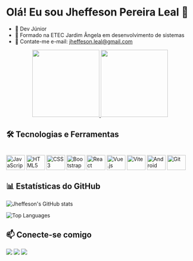 # Olá! Eu sou Jheffeson Pereira Leal 👋

- 🔭 Dev Júnior
- 🌱 Formado na ETEC Jardim Ângela em desenvolvimento de sistemas
- 💬 Contate-me e-mail: jheffeson.leal@gmail.com

<div align="center">
  <a href="https://github.com/jheffeson">
    <img height="180em" src="https://github-readme-stats.vercel.app/api?username=jheffeson&show_icons=true&theme=radical&include_all_commits=true&count_private=true"/>
    <img height="180em" src="https://github-readme-stats.vercel.app/api/top-langs/?username=jheffeson&layout=compact&langs_count=7&theme=dracula&hide=php"/>
  </a>
</div>

## 🛠️ Tecnologias e Ferramentas

<div style="display: inline_block"><br>
  <img align="center" alt="JavaScript" height="40" width="50" src="https://cdn.jsdelivr.net/gh/devicons/devicon/icons/javascript/javascript-original.svg">
  <img align="center" alt="HTML5" height="40" width="50" src="https://cdn.jsdelivr.net/gh/devicons/devicon/icons/html5/html5-original.svg">
  <img align="center" alt="CSS3" height="40" width="50" src="https://cdn.jsdelivr.net/gh/devicons/devicon/icons/css3/css3-original.svg">
  <img align="center" alt="Bootstrap" height="40" width="50" src="https://cdn.jsdelivr.net/gh/devicons/devicon/icons/bootstrap/bootstrap-original.svg">
  <img align="center" alt="React" height="40" width="50" src="https://cdn.jsdelivr.net/gh/devicons/devicon/icons/react/react-original.svg">
  <img align="center" alt="Vue.js" height="40" width="50" src="https://cdn.jsdelivr.net/gh/devicons/devicon/icons/vuejs/vuejs-original.svg">
  <img align="center" alt="Vite" height="40" width="50" src="https://cdn.jsdelivr.net/gh/devicons/devicon/icons/vitejs/vitejs-original.svg">
  <img align="center" alt="Android" height="40" width="50" src="https://cdn.jsdelivr.net/gh/devicons/devicon/icons/android/android-original.svg">
  <img align="center" alt="Git" height="40" width="50" src="https://cdn.jsdelivr.net/gh/devicons/devicon/icons/git/git-original.svg">
</div>

## 📊 Estatísticas do GitHub

![Jheffeson's GitHub stats](https://github-readme-stats.vercel.app/api?username=jheffeson&show_icons=true&theme=radical)

![Top Languages](https://github-readme-stats.vercel.app/api/top-langs/?username=jheffeson&layout=compact&theme=dracula)

## 📫 Conecte-se comigo

<div> 
  <a href="mailto:jheffeson.leal@gmail.com"><img src="https://img.shields.io/badge/Gmail-D14836?style=for-the-badge&logo=gmail&logoColor=white" target="_blank"></a>
  <a href="https://www.linkedin.com/in/jheffeson-pereira-leal-321927198/" target="_blank"><img src="https://img.shields.io/badge/-LinkedIn-%230077B5?style=for-the-badge&logo=linkedin&logoColor=white" target="_blank"></a> 
  <a href="https://github.com/jheffeson" target="_blank"><img src="https://img.shields.io/badge/GitHub-100000?style=for-the-badge&logo=github&logoColor=white" target="_blank"></a>
</div>

